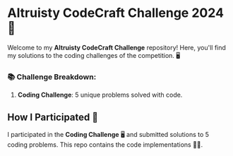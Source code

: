 # Altruisty CodeCraft Challenge 2024 🚀

Welcome to my **Altruisty CodeCraft Challenge** repository! Here, you'll find my solutions to the coding challenges of the competition. 🖥️

### 📚 Challenge Breakdown:
1. **Coding Challenge**: 5 unique problems solved with code.

## How I Participated 📝

I participated in the **Coding Challenge** 🖥️ and submitted solutions to 5 coding problems. This repo contains the code implementations 🧑‍💻.
